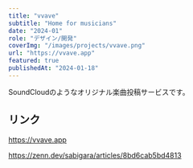 ```yaml
---
title: "vvave"
subtitle: "Home for musicians"
date: "2024-01"
role: "デザイン/開発"
coverImg: "/images/projects/vvave.png"
url: "https://vvave.app"
featured: true
publishedAt: "2024-01-18"
---
```


SoundCloudのようなオリジナル楽曲投稿サービスです。

## リンク

https://vvave.app

https://zenn.dev/sabigara/articles/8bd6cab5bd4813
